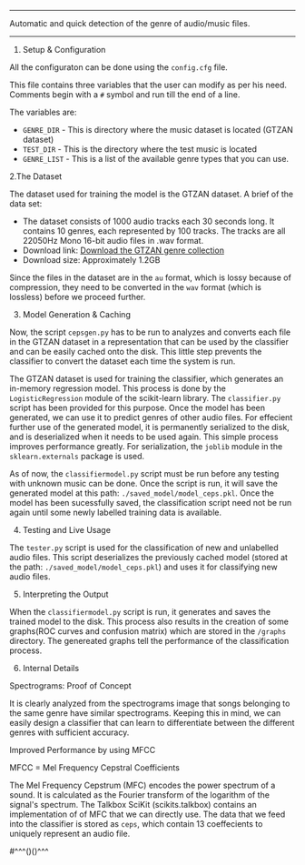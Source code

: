 ***********************************************************************************

Automatic and quick detection of the genre of audio/music files.

***********************************************************************************
1. Setup & Configuration

All the configuraton can be done using the ```config.cfg``` file. 

This file contains three variables that the user can modify as per his need. Comments begin with a ```#``` symbol and run till the end of a line.

The variables are:
* ```GENRE_DIR``` - This is directory where the music dataset is located (GTZAN dataset) 
* ```TEST_DIR``` - This is the directory where the test music is located
* ```GENRE_LIST``` - This is a list of the available genre types that you can use. 

2.The Dataset

The dataset used for training the model is the GTZAN dataset. A brief of the data set: 

* The dataset consists of 1000 audio tracks each 30 seconds long. It contains 10 genres, each represented by 100 tracks. The tracks are all 22050Hz Mono 16-bit audio files in .wav format.
* Download link: [Download the GTZAN genre collection](http://opihi.cs.uvic.ca/sound/genres.tar.gz)
* Download size: Approximately 1.2GB

Since the files in the dataset are in the ```au``` format, which is lossy because of compression, they need to be converted in the ```wav``` format (which is lossless) before we proceed further.

3. Model Generation & Caching

Now, the script ```cepsgen.py``` has to be run to analyzes and converts each file in the GTZAN dataset in a representation that can be used by the classifier and can be easily cached onto the disk. This little step prevents the classifier to convert the dataset each time the system is run. 

The GTZAN dataset is used for training the classifier, which generates an in-memory regression model. This process is done by the ```LogisticRegression``` module of the scikit-learn library. The ```classifier.py``` script has been provided for this purpose. Once the model has been generated, we can use it to predict genres of other audio files. For effecient further use of the generated model, it is permanently serialized to the disk, and is deserialized when it needs to be used again. This simple process improves performance greatly. For serialization, the ```joblib``` module in the ```sklearn.externals``` package is used.

As of now, the ```classifiermodel.py``` script must be run before any testing with unknown music can be done. Once the script is run, it will save the generated model at this path: ```./saved_model/model_ceps.pkl```. Once the model has been sucessfully saved, the classification script need not be run again until some newly labelled training data is available. 

4. Testing and Live Usage

The ```tester.py``` script is used for the classification of new and unlabelled audio files. This script deserializes the previously cached model (stored at the path: ```./saved_model/model_ceps.pkl```) and uses it for classifying new audio files. 

5. Interpreting the Output

When the ```classifiermodel.py``` script is run, it generates and saves the trained model to the disk. This process also results in the creation of some graphs(ROC curves and confusion matrix) which are stored in the ```/graphs``` directory. The genereated graphs tell the performance of the classification process.

6. Internal Details

Spectrograms: Proof of Concept

It is clearly analyzed from the spectrograms image that songs belonging to the same genre have similar spectrograms. Keeping this in mind, we can easily design a classifier that can learn to differentiate between the different genres with sufficient accuracy.

Improved Performance by using MFCC

MFCC = Mel Frequency Cepstral Coefficients

The Mel Frequency Cepstrum (MFC) encodes the power spectrum of a sound. It is calculated as the Fourier transform of the logarithm of the signal's spectrum. The Talkbox SciKit (scikits.talkbox) contains an implementation of of MFC that we can directly use. The data that we feed into the classifier is stored as ```ceps```, which contain 13 coeffecients to uniquely represent an audio file. 


#^^^()()^^^
















